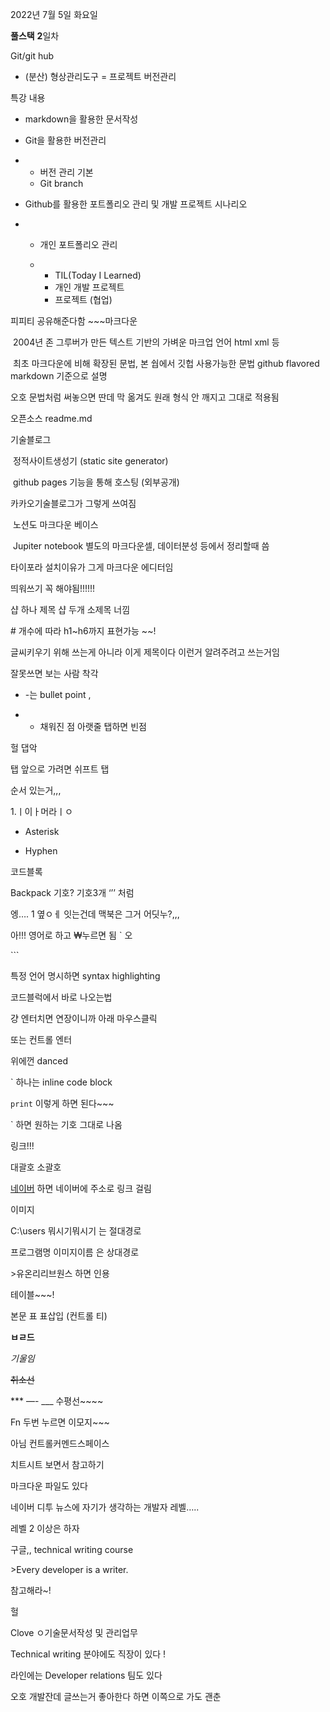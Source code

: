 2022년 7월 5일 화요일



**풀스택** **2**일차

Git/git hub

- (분산) 형상관리도구 = 프로젝트 버전관리 



특강 내용

- markdown을 활용한 문서작성

- Git을 활용한 버전관리

- - 버전 관리 기본
  - Git branch

- Github를 활용한 포트폴리오 관리 및 개발 프로젝트 시나리오

- - 개인 포트폴리오 관리 

  - - TIL(Today I Learned)
    - 개인 개발 프로젝트
    - 프로젝트 (협업)



피피티 공유해준다함 ~~~마크다운 

​	2004년 존 그루버가 만든 텍스트 기반의 가벼운 마크업 언어 html xml 등

​	최초 마크다운에 비해 확장된 문법, 본 쉅에서 깃헙 사용가능한 문법 github flavored markdown 기준으로 설명



오호 문법처럼 써놓으면 딴데 막 옮겨도 원래 형식 안 깨지고 그대로 적용됨



오픈소스 readme.md

기술블로그 

​	정적사이트생성기 (static site generator)	

​	github pages 기능을 통해 호스팅 (외부공개) 

카카오기술블로그가 그렇게 쓰여짐 



​	노션도 마크다운 베이스

​	Jupiter notebook 별도의 마크다운셀, 데이터분성 등에서 정리할때 씀



타이포라 설치이유가 그게 마크다운 에디터임 

띄워쓰기 꼭 해야됨!!!!!!

샵 하나 제목 샵 두개 소제목 너낌

\# 개수에 따라 h1~h6까지 표현가능 ~~! 

글씨키우기 위해 쓰는게 아니라 이게 제목이다 이런거 알려주려고 쓰는거임 

잘못쓰면 보는 사람 착각



- -는 bullet point , 

- - 채워진 점 아랫줄 탭하면 빈점 

헐 댑악 

탭 앞으로 가려면 쉬프트 탭 

순서 있는거,,, 

1.ㅣ이ㅏ머라ㅣㅇ



- Asterisk

- Hyphen



코드블록 

Backpack 기호? 기호3개 ‘’’ 처럼

엥…. 1 옆ㅇㅔ 잇는건데 맥북은 그거 어딧누?,,,

아!!! 영어로 하고 ₩누르면 됨 ` 오 

\```

특정 언어 명시하면 syntax highlighting 



코드블럭에서 바로 나오는법

걍 엔터치면 연장이니까 아래 마우스클릭

또는 컨트롤 엔터



위에껀 danced 

` 하나는 inline code block

`print` 이렇게 하면 된다~~~

\` 하면 원하는 기호 그대로 나옴



링크!!!

대괄호 소괄호 

[네이버](주소) 하면 네이버에 주소로 링크 걸림 





이미지 



C:\users 뭐시기뭐시기 는 절대경로 

프로그램명 이미지이름 은 상대경로 



\>유온리리브원스 하면 인용 

테이블~~~! 

본문 표 표삽입 (컨트롤 티)

**ㅂㄹ드**

*기울임*

~~취소선~~

*** —- ___ 수평선~~~~



Fn 두번 누르면 이모지~~~

아님 컨트롤커멘드스페이스



치트시트 보면서 참고하기

마크다운 파일도 있다 



네이버 디투 뉴스에 자기가 생각하는 개발자 레벨…..

레벨 2 이상은 하자



구글,, technical writing course 

\>Every developer is a writer.

참고해라~! 

헐 

Clove ㅇ기술문서작성 및 관리업무 

Technical writing 분야에도 직장이 있다 ! 

라인에는 Developer relations 팀도 있다 

오호 개발잔데 글쓰는거 좋아한다 하면 이쪽으로 가도 괜춘
